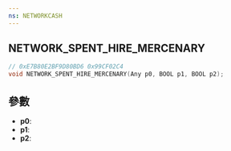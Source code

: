 ```yaml
---
ns: NETWORKCASH
---
```

## NETWORK_SPENT_HIRE_MERCENARY

```c
// 0xE7B80E2BF9D80BD6 0x99CF02C4
void NETWORK_SPENT_HIRE_MERCENARY(Any p0, BOOL p1, BOOL p2);
```


## 參數
* **p0**: 
* **p1**: 
* **p2**: 

